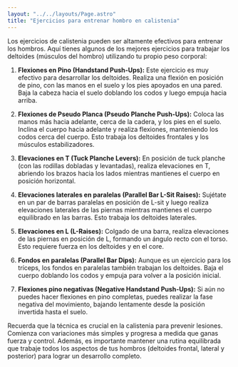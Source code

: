 ```yaml
---
layout: "../../layouts/Page.astro"
title: "Ejercicios para entrenar hombro en calistenia"
---
```

Los ejercicios de calistenia pueden ser altamente efectivos para entrenar los hombros. Aquí tienes algunos de los mejores ejercicios para trabajar los deltoides (músculos del hombro) utilizando tu propio peso corporal:

1. **Flexiones en Pino (Handstand Push-Ups):** Este ejercicio es muy efectivo para desarrollar los deltoides. Realiza una flexión en posición de pino, con las manos en el suelo y los pies apoyados en una pared. Baja la cabeza hacia el suelo doblando los codos y luego empuja hacia arriba.

2. **Flexiones de Pseudo Planca (Pseudo Planche Push-Ups):** Coloca las manos más hacia adelante, cerca de la cadera, y los pies en el suelo. Inclina el cuerpo hacia adelante y realiza flexiones, manteniendo los codos cerca del cuerpo. Esto trabaja los deltoides frontales y los músculos estabilizadores.

3. **Elevaciones en T (Tuck Planche Levers):** En posición de tuck planche (con las rodillas dobladas y levantadas), realiza elevaciones en T, abriendo los brazos hacia los lados mientras mantienes el cuerpo en posición horizontal.

4. **Elevaciones laterales en paralelas (Parallel Bar L-Sit Raises):** Sujétate en un par de barras paralelas en posición de L-sit y luego realiza elevaciones laterales de las piernas mientras mantienes el cuerpo equilibrado en las barras. Esto trabaja los deltoides laterales.

5. **Elevaciones en L (L-Raises):** Colgado de una barra, realiza elevaciones de las piernas en posición de L, formando un ángulo recto con el torso. Esto requiere fuerza en los deltoides y en el core.

6. **Fondos en paralelas (Parallel Bar Dips):** Aunque es un ejercicio para los tríceps, los fondos en paralelas también trabajan los deltoides. Baja el cuerpo doblando los codos y empuja para volver a la posición inicial.

7. **Flexiones pino negativas (Negative Handstand Push-Ups):** Si aún no puedes hacer flexiones en pino completas, puedes realizar la fase negativa del movimiento, bajando lentamente desde la posición invertida hasta el suelo.

Recuerda que la técnica es crucial en la calistenia para prevenir lesiones. Comienza con variaciones más simples y progresa a medida que ganas fuerza y control. Además, es importante mantener una rutina equilibrada que trabaje todos los aspectos de tus hombros (deltoides frontal, lateral y posterior) para lograr un desarrollo completo.